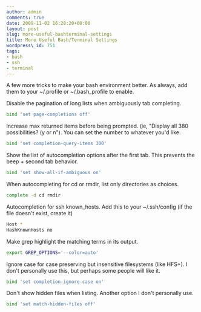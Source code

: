 ```yaml
---
author: admin
comments: true
date: 2009-11-02 16:28:20+00:00
layout: post
slug: more-useful-bashterminal-settings
title: More Useful Bash/Terminal Settings
wordpress\_id: 751
tags:
- bash
- ssh
- terminal
---
```


A few more tricks to make your bash environment better.  As always, add them to your ~/.profile or ~/.bash\_profile to enable.

Disable the pagination of long lists when ambiguously tab completing.
```bash
bind 'set page-completions off'
```


Increase max returned items before being prompted.  (ie, "Display all 380 possibilities? (y or n").  You can set the number to whatever you'd like.

```bash
bind 'set completion-query-items 300'
```


Show the list of autocompletion options after the first tab.  This prevents the beep + second tab behavior.

```bash
bind 'set show-all-if-ambiguous on'
```


When autocompleting for cd or rmdir, list only directories as choices.

```bash
complete -d cd rmdir
```


Autocompletion for ssh known\_hosts.  Add this to your ~/.ssh/config (if the file doesn't exist, create it)

```bash
Host *
HashKnownHosts no
```


Make grep highlight the matching terms in its output.

```bash
export GREP_OPTIONS='--color=auto'
```


Ignore case for case preserving but insensitive filesystems (like HFS+).  I don't personally use this, but perhaps some people will like it.

```bash
bind 'set completion-ignore-case on'
```


Don't show hidden files when listing.  Another option I don't personally use.

```bash
bind 'set match-hidden-files off'
```

